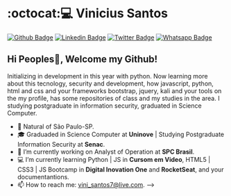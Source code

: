 # :octocat::computer: Vinicius Santos 

[![Github Badge](https://img.shields.io/badge/-Github-000?style=flat-square&logo=Github&logoColor=white&link=https://github.com/vinisantos7)](https://github.com/vinisantos7)
[![Linkedin Badge](https://img.shields.io/badge/-LinkedIn-blue?style=flat-square&logo=Linkedin&logoColor=white&link=https://www.linkedin.com/in/vinicius-santos-12249198/)](https://www.linkedin.com/in/vinicius-santos-12249198/)
[![Twitter Badge](https://img.shields.io/badge/-Twitter-1ca0f1?style=flat-square&logo=1ca0f1&logo=twitter&logoColor=white&link=https://twitter.com/SantosVini7)](https://twitter.com/SantosVini7)
[![Whatsapp Badge](https://img.shields.io/badge/-Whatsapp-4CA143?style=flat-square&logo=4CA143&logo=whatsapp&logoColor=white&link=https://api.whatsapp.com/send?phone=5511956092628&text=Olá!%20Vinicius)](https://api.whatsapp.com/send?phone=5511956092628&text=Olá!%20Vinicius)

## Hi Peoples👋, Welcome my Github!

Initializing in development in this year with python.
Now learning more about this tecnology, security and development, how javascript, python, html and css and your frameworks bootstrap, jquery, kali and your tools
on the my profile, has some repositories of class and my studies in the area.
I studying postgraduate in information security, graduated in Science Computer.

- 📍 Natural of São Paulo-SP.
- 🎓 Graduaded in Science Computer at **Uninove** | Studying Postgraduate Information Security at **Senac**.
- 🔭 I’m currently working on Analyst of Operation at **SPC Brasil**.
- 💻 I’m currently learning Python | JS in **Cursom em Video**, HTML5 | CSS3 | JS Bootcamp in **Digital Inovation One** and **RocketSeat**, and your documentantions.
- 📫 How to reach me: vini_santos7@live.com.
-->
